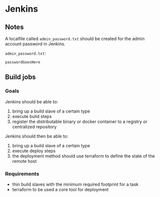 # Jenkins

## Notes

A localfile called `admin_password.txt` should be created for the admin account password in Jenkins.

`admin_password.txt`:

```text
passwordGoesHere
```

## Build jobs

### Goals

Jenkins should be able to:

1. bring up a build slave of a certain type
1. execute bulid steps
1. register the distributable binary or docker container to a registry or centralized repository

Jenkins should then be able to:

1. bring up a build slave of a certain type
1. execute deploy steps
1. the deployment method should use terraform to define the state of the remote host

### Requirements

- thin build slaves with the minimum required footprint for a task
- terraform to be used a core tool for deployment
